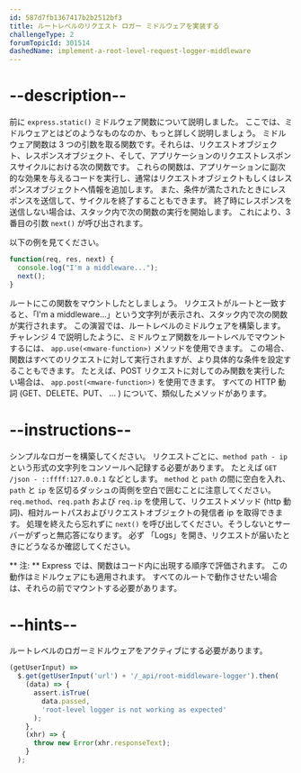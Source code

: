 ```yaml
---
id: 587d7fb1367417b2b2512bf3
title: ルートレベルのリクエスト ロガー ミドルウェアを実装する
challengeType: 2
forumTopicId: 301514
dashedName: implement-a-root-level-request-logger-middleware
---
```


# --description--

前に `express.static()` ミドルウェア関数について説明しました。 ここでは、ミドルウェアとはどのようなものなのか、もっと詳しく説明しましょう。 ミドルウェア関数は 3 つの引数を取る関数です。それらは、リクエストオブジェクト、レスポンスオブジェクト、そして、アプリケーションのリクエストレスポンスサイクルにおける次の関数です。 これらの関数は、アプリケーションに副次的な効果を与えるコードを実行し、通常はリクエストオブジェクトもしくはレスポンスオブジェクトへ情報を追加します。 また、条件が満たされたときにレスポンスを送信して、サイクルを終了することもできます。 終了時にレスポンスを送信しない場合は、スタック内で次の関数の実行を開始します。 これにより、3 番目の引数 `next()` が呼び出されます。

以下の例を見てください。

```js
function(req, res, next) {
  console.log("I'm a middleware...");
  next();
}
```

ルートにこの関数をマウントしたとしましょう。 リクエストがルートと一致すると、「I'm a middleware…」という文字列が表示され、スタック内で次の関数が実行されます。 この演習では、ルートレベルのミドルウェアを構築します。 チャレンジ 4 で説明したように、ミドルウェア関数をルートレベルでマウントするには、 `app.use(<mware-function>)` メソッドを使用できます。 この場合、関数はすべてのリクエストに対して実行されますが、より具体的な条件を設定することもできます。 たとえば、POST リクエストに対してのみ関数を実行したい場合は、 `app.post(<mware-function>)` を使用できます。 すべての HTTP 動詞 (GET、DELETE、PUT、 … ) について、類似したメソッドがあります。

# --instructions--

シンプルなロガーを構築してください。 リクエストごとに、`method path - ip` という形式の文字列をコンソールへ記録する必要があります。 たとえば `GET /json - ::ffff:127.0.0.1` などとします。 `method` と `path` の間に空白を入れ、`path` と `ip` を区切るダッシュの両側を空白で囲むことに注意してください。 `req.method`、`req.path` および `req.ip` を使用して、リクエストメソッド (http 動詞)、相対ルートパスおよびリクエストオブジェクトの発信者 ip を取得できます。 処理を終えたら忘れずに `next()` を呼び出してください。そうしないとサーバーがずっと無応答になります。 必ず 「Logs」を開き、リクエストが届いたときにどうなるか確認してください。

** 注: ** Express では、関数はコード内に出現する順序で評価されます。 この動作はミドルウェアにも適用されます。 すべてのルートで動作させたい場合は、それらの前でマウントする必要があります。

# --hints--

ルートレベルのロガーミドルウェアをアクティブにする必要があります。

```js
(getUserInput) =>
  $.get(getUserInput('url') + '/_api/root-middleware-logger').then(
    (data) => {
      assert.isTrue(
        data.passed,
        'root-level logger is not working as expected'
      );
    },
    (xhr) => {
      throw new Error(xhr.responseText);
    }
  );
```

